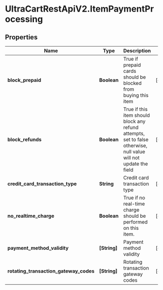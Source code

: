 # UltraCartRestApiV2.ItemPaymentProcessing

## Properties

Name | Type | Description | Notes
------------ | ------------- | ------------- | -------------
**block_prepaid** | **Boolean** | True if prepaid cards should be blocked from buying this item | [optional] 
**block_refunds** | **Boolean** | True if this item should block any refund attempts, set to false otherwise, null value will not update the field | [optional] 
**credit_card_transaction_type** | **String** | Credit card transaction type | [optional] 
**no_realtime_charge** | **Boolean** | True if no real-time charge should be performed on this item. | [optional] 
**payment_method_validity** | **[String]** | Payment method validity | [optional] 
**rotating_transaction_gateway_codes** | **[String]** | Rotating transaction gateway codes | [optional] 


